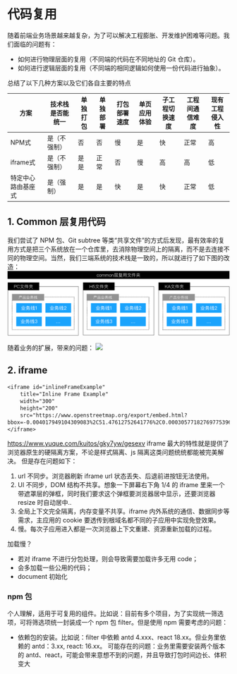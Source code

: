 # 代码复用

随着前端业务场景越来越复杂，为了可以解决工程膨胀、开发维护困难等问题。我们面临的问题有：

- 如何进行物理层面的复用（不同端的代码在不同地址的 Git 仓库）。
- 如何进行逻辑层面的复用（不同端的相同逻辑如何使用一份代码进行抽象）。

总结了以下几种方案以及它们各自主要的特点


|方案	| 技术栈是否能统一|	单独打包 |	单独部署 |	打包部署速度 |	单页应用体验 |	子工程切换速度 |	工程间通信难度 |	现有工程侵入性 
| ---| ------------	| ---	|	 ---	 |	 ---	 |	 ---	 |	 ---	 |	 ---	 |	 ---	
|NPM式	| 是（不强制）|	否 |	否 |	慢 |	是 |	快 |	正常 |	高 |	高
|iframe式 |	是（不强制） |	是	是 |	正常 |	否 |	慢 |	高 |	高 |	低
|特定中心路由基座式  |	是（强制） |	是 |	是 |	快 |	是 |	快 |	正常 |	低

## 1. Common 层复用代码

我们尝试了 NPM 包、Git subtree 等类“共享文件”的方式后发现，最有效率的复用方式是把三个系统放在一个仓库里，去消除物理空间上的隔离，而不是去连接不同的物理空间。当然，我们三端系统的技术栈是一致的，所以就进行了如下图的改造：
<img src="./assets/comon.png">

随着业务的扩展，带来的问题：
<img src="./assets/comon_problem.png">

## 2. iframe

```
<iframe id="inlineFrameExample"
    title="Inline Frame Example"
    width="300"
    height="200"
    src="https://www.openstreetmap.org/export/embed.html?bbox=-0.004017949104309083%2C51.47612752641776%2C0.00030577182769775396%2C51.478569861898606&layer=mapnik">
</iframe>
```

https://www.yuque.com/kuitos/gky7yw/gesexv
iframe 最大的特性就是提供了浏览器原生的硬隔离方案，不论是样式隔离、js 隔离这类问题统统都能被完美解决。 但是存在问题如下：

1. url 不同步。浏览器刷新 iframe url 状态丢失、后退前进按钮无法使用。
2. UI 不同步，DOM 结构不共享。想象一下屏幕右下角 1/4 的 iframe 里来一个带遮罩层的弹框，同时我们要求这个弹框要浏览器居中显示，还要浏览器 resize 时自动居中..
3. 全局上下文完全隔离，内存变量不共享。iframe 内外系统的通信、数据同步等需求，主应用的 cookie 要透传到根域名都不同的子应用中实现免登效果。
4. 慢。每次子应用进入都是一次浏览器上下文重建、资源重新加载的过程。

加载慢？

- 若对 iframe 不进行分包处理，则会导致需要加载许多无用 code；
- 会多加载一些公用的代码；
- document 初始化

### npm 包

个人理解，适用于可复用的组件。比如说：目前有多个项目，为了实现统一筛选项，可将筛选项统一封装成一个 npm 包 filter。但是使用 npm 需要考虑的问题：

- 依赖包的安装。比如说：filter 中依赖 antd 4.xxx、react 18.xx。但业务里依赖的 antd：3.xx, react: 16.xx。 可能存在的问题：业务里需要安装两个版本的 antd、react，可能会带来意想不到的问题，并且导致打包时间边长、体积变大
